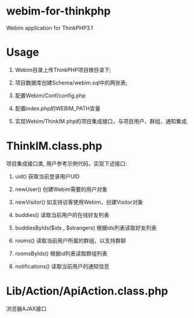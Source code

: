 webim-for-thinkphp
==================

Webim application for ThinkPHP3.1

Usage
=====

1. Webim目录上传ThinkPHP项目根目录下;

2. 项目数据库创建Schema/webim.sql中的两张表;

3. 配置Webim/Conf/config.php

4. 配置index.php的WEBIM_PATH变量

5. 实现Webim/ThinkIM.php的项目集成接口，与项目用户、群组、通知集成.

ThinkIM.class.php
================

项目集成接口类, 用户参考示例代码，实现下述接口:

1. uid() 获取当前登录用户UID

2. newUser() 创建Webim需要的用户对象

3. newVisitor() 如支持访客使用Webim，创建Visitor对象

4. buddies() 读取当前用户的在线好友列表

5. buddiesByIds($ids , $strangers) 根据ids列表读取好友列表

6. rooms() 读取当前用户所属的群组，以支持群聊

7. roomsByIds() 根据id列表读取群组列表

8. notifications() 读取当前用户的通知信息

Lib/Action/ApiAction.class.php
==============================

浏览器AJAX接口

